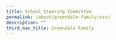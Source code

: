 ```yaml
---
title: School Steering Committee
permalink: /about/greendale-family/ssc/
description: ""
third_nav_title: Greendale Family
---
```

